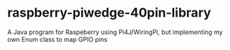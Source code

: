 # raspberry-piwedge-40pin-library
A Java program for Raspeberry using Pi4J/WiringPi, but implementing my own Enum class to map GPIO pins
